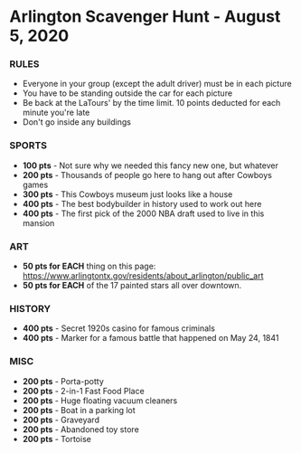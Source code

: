 # Arlington Scavenger Hunt - August 5, 2020

### RULES ###

* Everyone in your group (except the adult driver) must be in each picture
* You have to be standing outside the car for each picture
* Be back at the LaTours' by the time limit. 10 points deducted for each minute you're late
* Don't go inside any buildings


### SPORTS ###
* **100 pts** - Not sure why we needed this fancy new one, but whatever
* **200 pts** - Thousands of people go here to hang out after Cowboys games
* **300 pts** - This Cowboys museum just looks like a house
* **400 pts** - The best bodybuilder in history used to work out here
* **400 pts** - The first pick of the 2000 NBA draft used to live in this mansion



### ART ###
* **50 pts for EACH** thing on this page: https://www.arlingtontx.gov/residents/about_arlington/public_art
* **50 pts for EACH** of the 17 painted stars all over downtown.


### HISTORY ###
* **400 pts** - Secret 1920s casino for famous criminals
* **400 pts** - Marker for a famous battle that happened on May 24, 1841


### MISC ###
* **200 pts** - Porta-potty
* **200 pts** - 2-in-1 Fast Food Place
* **200 pts** - Huge floating vacuum cleaners
* **200 pts** - Boat in a parking lot
* **200 pts** - Graveyard
* **200 pts** - Abandoned toy store
* **200 pts** - Tortoise
